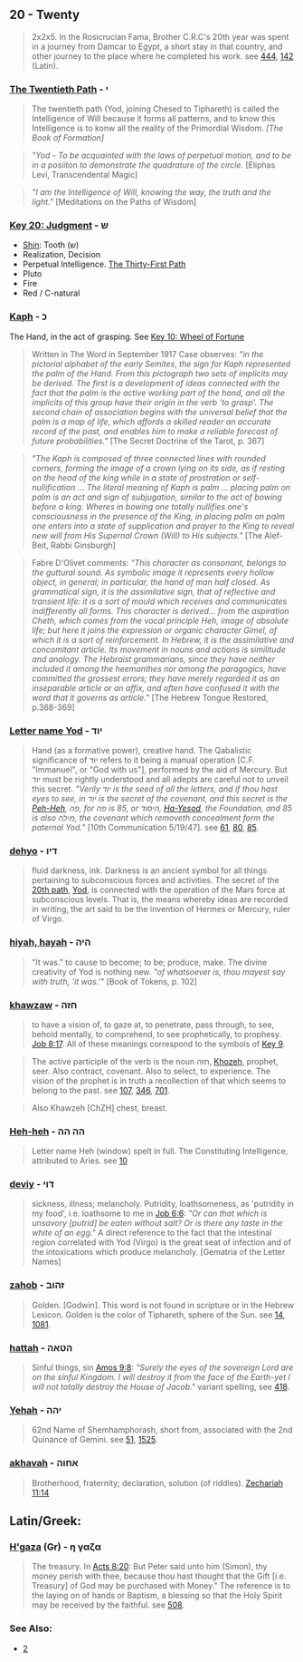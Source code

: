 ## 20 - Twenty
> 2x2x5. In the Rosicrucian Fama, Brother C.R.C's 20th year was spent in a journey from Damcar to Egypt, a short stay in that country, and other journey to the place where he completed his work. see [444](444), [142](142) (Latin).

### [The Twentieth Path](/keys/I) - י
> The twentieth path (Yod, joining Chesed to Tiphareth) is called the Intelligence of Will because it forms all patterns, and to know this Intelligence is to konw all the reality of the Primordial Wisdom. *[The Book of Formation]*

> *"Yod - To be acquainted with the laws of perpetual motion, and to be in a posiiton to demonstrate the quadrature of the circle.* [Eliphas Levi, Transcendental Magic]

> *"I am the Intelligence of Will, knowing the way, the truth and the light."* [Meditations on the Paths of Wisdom]

### [Key 20: Judgment](/keys/Sh) - ש

- [Shin](/keys/ShIN): Tooth (ש)
- Realization, Decision
- Perpetual Intelligence. [The Thirty-First Path](31)
- Pluto
- Fire
- Red / C-natural

### [Kaph](/keys/K) - כ
The Hand, in the act of grasping. See [Key 10: Wheel of Fortune](10)

> Written in The Word in September 1917 Case observes: *"in the pictorial alphabet of the early Semites, the sign for Kaph represented the palm of the Hand. From this pictograph two sets of implicits may be derived. The first is a development of ideas connected with the fact that the palm is the active working part of the hand, and all the implicits of this group have their origin in the verb 'to grasp'. The second chain of association begins with the universal belief that the palm is a map of life, which affords a skilled reader an accurate record of the past, and enables him to make a reliable forecast of future probabilities."* [The Secret Doctrine of the Tarot, p. 367]

> *"The Kaph is composed of three connected lines with rounded corners, forming the image of a crown lying on its side, as if resting on the head of the king while in a state of prostration or self-nullification ... The literal meaning of Kaph is palm ... placing palm on palm is an act and sign of subjugation, similar to the act of bowing before a king. Wheres in bowing one totally nullifies one's consciousness in the presence of the King, in placing palm on palm one enters into a state of supplication and prayer to the King to reveal new will from His Supernal Crown (Will) to His subjects."* [The Alef-Beit, Rabbi Ginsburgh]

> Fabre D'Olivet comments: *"This character as consonant, belongs to the guttural sound. As symbolic image it represents every hollow object, in general; in particular, the hand of man half closed. As grammatical sign, it is the assimilative sign, that of reflective and transient life: it is a sort of mould which receives and communicates indifferently all forms. This character is derived... from the aspiration Cheth, which comes from the vocal principle Heh, image of absolute life; but here it joins the expression or organic character Gimel, of which it is a sort of reinforcement. In Hebrew, it is the assimilative and concomitant article. Its movement in nouns and actions is similitude and analogy. The Hebraist grammarians, since they have neither included it among the heemanthes nor among the paragogics, have committed the grossest errors; they have merely regarded it as an inseparable article or an affix, and often have confused it with the word that it governs as article."* [The Hebrew Tongue Restored, p.368-369]

### [Letter name Yod](/keys/IVD) - יוד
> Hand (as a formative power), creative hand. The Qabalistic significance of יוד refers to it being a manual operation [C.F. "Immanuel", or "God with us"], performed by the aid of Mercury. But יוד must be rightly understood and all adepts are careful not to unveil this secret. *"Verily יוד is the seed of all the letters, and if thou hast eyes to see, in יוד is the secret of the covenant, and this secret is the [Peh-Heh](/keys/P.H), פה, for פה is 85, or היסוד, [Ha-Yesod](/keys/HISVD), the Foundation, and 85 is also מילה, the covenant which removeth concealment form the paternal Yod."* [10th Communication 5/19/47]. see [61](61), [80](80), [85](85).


### [dehyo](/keys/DIV) - דיו
> fluid darkness, ink. Darkness is an ancient symbol for all things pertaining to subconscious forces and activities. The secret of the [20th path](20), [Yod](/keys/I), is connected with the operation of the Mars force at subconscious levels. That is, the means whereby ideas are recorded in writing, the art said to be the invention of Hermes or Mercury, ruler of Virgo.

### [hiyah, hayah](/keys/HIH) - היה
> "It was." to cause to become; to be; produce, make. The divine creativity of Yod is nothing new. *"of whatsoever is, thou mayest say with truth, 'it was.'"* [Book of Tokens, p. 102]

### [khawzaw](/keys/ChZH) - חזה
> to have a vision of, to gaze at, to penetrate, pass through, to see, behold mentally, to comprehend, to see prophetically, to prophesy. [Job 8:17](http://biblehub.com/job/8-17.htm). All of these meanings correspond to the symbols of [Key 9](9).

> The active participle of the verb is the noun חזה, [Khozeh](/keys/ChZH), prophet, seer. Also contract, covenant. Also to select, to experience. The vision of the prophet is in truth a recollection of that which seems to belong to the past. see [107](107), [346](346), [701](701).

> Also Khawzeh [ChZH] chest, breast.

### [Heh-heh](/keys/HH-HH) - הה הה
> Letter name Heh (window) spelt in full. The Constituting Intelligence, attributed to Aries. see [10](10)

### [deviy](/keys/DVI) - דוי
> sickness, illness; melancholy. Putridity, loathsomeness, as 'putridity in my food', i.e. loathsome to me in [Job 6:6](http://biblehub.com/job/6-6.htm): *"Or can that which is unsavory [putrid] be eaten without salt? Or is there any taste in the white of an egg."* A direct reference to the fact that the intestinal region correlated with Yod (Virgo) is the great seat of infection and of the intoxications which produce melancholy. [Gematria of the Letter Names]

### [zahob](/keys/ZHVB) - זהוב
> Golden. [Godwin]. This word is not found in scripture or in the Hebrew Lexicon. Golden is the color of Tiphareth, sphere of the Sun. see [14](14), [1081](1081).

### [hattah](/keys/HTAH) - הטאה
> Sinful things, sin [Amos 9:8](http://biblehub.com/amos/9-8.htm): *"Surely the eyes of the sovereign Lord are on the sinful Kingdom. I will destroy it from the face of the Earth-yet I will not totally destroy the House of Jacob."* variant spelling, see [418](418).

### [Yehah](/keys/IHH) - יהה
> 62nd Name of Shemhamphorash, short from, associated with the 2nd Quinance of Gemini. see [51](51), [1525](1525).

### [akhavah](/keys/AChVH) - אחוה
> Brotherhood, fraternity; declaration, solution (of riddles). [Zechariah 11:14](http://biblehub.com/zechariah/11-14.htm)

## Latin/Greek:

### [H'gaza](/greek?word=h+gaza) (Gr) - η γαζα
> The treasury. In [Acts 8:20](http://biblehub.com/acts/8-20.htm): But Peter said unto him (Simon), thy money perish with thee, because thou hast thought that the Gift [i.e. Treasury] of God may be purchased with Money." The reference is to the laying on of hands or Baptism, a blessing so that the Holy Spirit may be received by the faithful. see [508](508).

### See Also:

- [2](2)